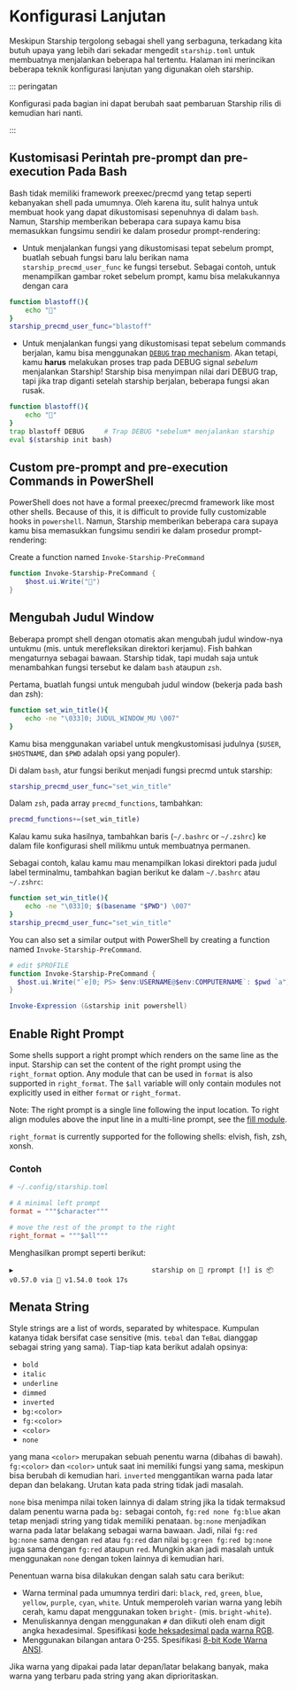# Konfigurasi Lanjutan

Meskipun Starship tergolong sebagai shell yang serbaguna, terkadang kita butuh upaya yang lebih dari sekadar mengedit `starship.toml` untuk membuatnya menjalankan beberapa hal tertentu. Halaman ini merincikan beberapa teknik konfigurasi lanjutan yang digunakan oleh starship.

::: peringatan

Konfigurasi pada bagian ini dapat berubah saat pembaruan Starship rilis di kemudian hari nanti.

:::

## Kustomisasi Perintah pre-prompt dan pre-execution Pada Bash

Bash tidak memiliki framework preexec/precmd yang tetap seperti kebanyakan shell pada umumnya. Oleh karena itu, sulit halnya untuk membuat hook yang dapat dikustomisasi sepenuhnya di dalam `bash`. Namun, Starship memberikan beberapa cara supaya kamu bisa memasukkan fungsimu sendiri ke dalam prosedur prompt-rendering:

- Untuk menjalankan fungsi yang dikustomisasi tepat sebelum prompt, buatlah sebuah fungsi baru lalu berikan nama `starship_precmd_user_func` ke fungsi tersebut. Sebagai contoh, untuk menampilkan gambar roket sebelum prompt, kamu bisa melakukannya dengan cara

```bash
function blastoff(){
    echo "🚀"
}
starship_precmd_user_func="blastoff"
```

- Untuk menjalankan fungsi yang dikustomisasi tepat sebelum commands berjalan, kamu bisa menggunakan [`DEBUG` trap mechanism](https://jichu4n.com/posts/debug-trap-and-prompt_command-in-bash/). Akan tetapi, kamu **harus** melakukan proses trap pada DEBUG signal *sebelum* menjalankan Starship! Starship bisa menyimpan nilai dari DEBUG trap, tapi jika trap diganti setelah starship berjalan, beberapa fungsi akan rusak.

```bash
function blastoff(){
    echo "🚀"
}
trap blastoff DEBUG     # Trap DEBUG *sebelum* menjalankan starship
eval $(starship init bash)
```

## Custom pre-prompt and pre-execution Commands in PowerShell

PowerShell does not have a formal preexec/precmd framework like most other shells. Because of this, it is difficult to provide fully customizable hooks in `powershell`. Namun, Starship memberikan beberapa cara supaya kamu bisa memasukkan fungsimu sendiri ke dalam prosedur prompt-rendering:

Create a function named `Invoke-Starship-PreCommand`

```powershell
function Invoke-Starship-PreCommand {
    $host.ui.Write("🚀")
}
```

## Mengubah Judul Window

Beberapa prompt shell dengan otomatis akan mengubah judul window-nya untukmu (mis. untuk merefleksikan direktori kerjamu). Fish bahkan mengaturnya sebagai bawaan. Starship tidak, tapi mudah saja untuk menambahkan fungsi tersebut ke dalam `bash` ataupun `zsh`.

Pertama, buatlah fungsi untuk mengubah judul window (bekerja pada bash dan zsh):

```bash
function set_win_title(){
    echo -ne "\033]0; JUDUL_WINDOW_MU \007"
}
```

Kamu bisa menggunakan variabel untuk mengkustomisasi judulnya (`$USER`, `$HOSTNAME`, dan `$PWD` adalah opsi yang populer).

Di dalam `bash`, atur fungsi berikut menjadi fungsi precmd untuk starship:

```bash
starship_precmd_user_func="set_win_title"
```

Dalam `zsh`, pada array `precmd_functions`, tambahkan:

```bash
precmd_functions+=(set_win_title)
```

Kalau kamu suka hasilnya, tambahkan baris (`~/.bashrc` or `~/.zshrc`) ke dalam file konfigurasi shell milikmu untuk membuatnya permanen.

Sebagai contoh, kalau kamu mau menampilkan lokasi direktori pada judul label terminalmu, tambahkan bagian berikut ke dalam `~/.bashrc` atau `~/.zshrc`:

```bash
function set_win_title(){
    echo -ne "\033]0; $(basename "$PWD") \007"
}
starship_precmd_user_func="set_win_title"
```

You can also set a similar output with PowerShell by creating a function named `Invoke-Starship-PreCommand`.

```powershell
# edit $PROFILE
function Invoke-Starship-PreCommand {
  $host.ui.Write("`e]0; PS> $env:USERNAME@$env:COMPUTERNAME`: $pwd `a")
}

Invoke-Expression (&starship init powershell)
```

## Enable Right Prompt

Some shells support a right prompt which renders on the same line as the input. Starship can set the content of the right prompt using the `right_format` option. Any module that can be used in `format` is also supported in `right_format`. The `$all` variable will only contain modules not explicitly used in either `format` or `right_format`.

Note: The right prompt is a single line following the input location. To right align modules above the input line in a multi-line prompt, see the [fill module](/config/#fill).

`right_format` is currently supported for the following shells: elvish, fish, zsh, xonsh.

### Contoh

```toml
# ~/.config/starship.toml

# A minimal left prompt
format = """$character"""

# move the rest of the prompt to the right
right_format = """$all"""
```

Menghasilkan prompt seperti berikut:

```
▶                                   starship on  rprompt [!] is 📦 v0.57.0 via 🦀 v1.54.0 took 17s
```


## Menata String

Style strings are a list of words, separated by whitespace. Kumpulan katanya tidak bersifat case sensitive (mis. `tebal` dan `TeBaL` dianggap sebagai string yang sama). Tiap-tiap kata berikut adalah opsinya:

  - `bold`
  - `italic`
  - `underline`
  - `dimmed`
  - `inverted`
  - `bg:<color>`
  - `fg:<color>`
  - `<color>`
  - `none`

yang mana `<color>` merupakan sebuah penentu warna (dibahas di bawah). `fg:<color>` dan `<color>` untuk saat ini memiliki fungsi yang sama, meskipun bisa berubah di kemudian hari. `inverted` menggantikan warna pada latar depan dan belakang. Urutan kata pada string tidak jadi masalah.

`none` bisa menimpa nilai token lainnya di dalam string jika Ia tidak termaksud dalam penentu warna pada `bg:` sebagai contoh, `fg:red none fg:blue` akan tetap menjadi string yang tidak memiliki penataan. `bg:none` menjadikan warna pada latar belakang sebagai warna bawaan. Jadi, nilai `fg:red bg:none` sama dengan `red` atau `fg:red` dan nilai `bg:green fg:red bg:none` juga sama dengan `fg:red` ataupun `red`. Mungkin akan jadi masalah untuk menggunakan `none` dengan token lainnya di kemudian hari.

Penentuan warna bisa dilakukan dengan salah satu cara berikut:

 - Warna terminal pada umumnya terdiri dari: `black`, `red`, `green`, `blue`, `yellow`, `purple`, `cyan`, `white`. Untuk memperoleh varian warna yang lebih cerah, kamu dapat menggunakan token `bright-` (mis. `bright-white`).
 - Menuliskannya dengan menggunakan `#` dan diikuti oleh enam digit angka hexadesimal. Spesifikasi [kode heksadesimal pada warna RGB](https://www.w3schools.com/colors/colors_hexadecimal.asp).
 - Menggunakan bilangan antara 0-255. Spesifikasi [8-bit Kode Warna ANSI](https://i.stack.imgur.com/KTSQa.png).

Jika warna yang dipakai pada latar depan/latar belakang banyak, maka warna yang terbaru pada string yang akan diprioritaskan.
